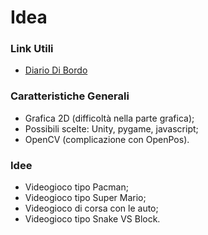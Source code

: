 # Idea

### Link Utili
- [Diario Di Bordo](https://docs.google.com/spreadsheets/d/1i7o-DaUBjdFxjFVex9U1yanGdgBvGvw5iJV6RIwK5No/edit?usp=sharing)

### Caratteristiche Generali
- Grafica 2D (difficoltà nella parte grafica);
- Possibili scelte: Unity, pygame, javascript;
- OpenCV (complicazione con OpenPos).

### Idee
- Videogioco tipo Pacman;
- Videogioco tipo Super Mario;
- Videogioco di corsa con le auto;
- Videogioco tipo Snake VS Block.
